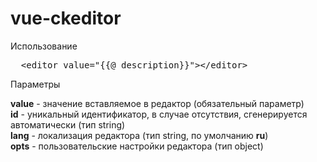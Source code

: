 # vue-ckeditor

Использование

<pre>
  &lt;editor value=&quot;{{@ description}}&quot;&gt;&lt;/editor&gt;
</pre>


Параметры

**value** - значение вставляемое в редактор (обязательный параметр)<br>
**id** - уникальный идентификатор, в случае отсутствия, сгенерируется автоматически (тип string)<br>
**lang** - локализация редактора (тип string, по умолчанию **ru**)<br>
**opts** - пользовательские настройки редактора (тип object)<br>
